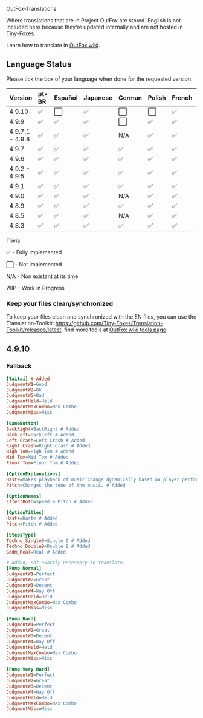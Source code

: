 OutFox-Translations

Where translations that are in Project OutFox are stored. English is not included here because they're updated internally and are not hosted in Tiny-Foxes.

Learn how to translate in [OutFox wiki](https://outfox.wiki/#/translation).
## Language Status

Please tick the box of your language when done for the requested version.

Version | pt-BR | Español | Japanese | German | Polish | French | Italian | Hebrew | Slovak | Czech | Simplified Chinese
:------------ | :------------- | :------------- | :------------- | :------------- | :------------- | :------------- | :------------- | :------------- | :------------- | :------------- | :-------------
4.9.10 | ✅ | ⬜️ | ✅ | ⬜️ | ⬜️ | ✅ | ⬜️ | ⬜️ | ⬜️ | ⬜️ | ⬜️
4.9.9 | ✅ | ✅ | ✅ | ⬜️ | ✅ | ✅ | ⬜️ | ⬜️ | ⬜️ | ⬜️ | ✅
4.9.7.1 - 4.9.8 | ✅ | ✅ | ✅ | N/A | ✅ | ✅ | N/A | ✅ | N/A  | N/A | ✅
4.9.7 | ✅ | ✅ | ✅ | ✅ | ✅ | ✅ | WIP | ✅ | WIP  | WIP | N/A
4.9.6 | ✅ | ✅ | ✅ | ✅ | ✅ | ✅ | N/A | ✅ | N/A | N/A | N/A
4.9.2 - 4.9.5 | ✅ | ✅ | ✅ | ✅ | ✅ | ✅ | N/A | ✅ | N/A | N/A | N/A
4.9.1 | ✅ | ✅ | ✅ | ✅| ✅| ✅| N/A | ✅ | N/A | N/A | N/A
4.9.0 | ✅ | ✅ | ✅ | N/A| ✅| ✅| N/A | N/A | N/A | N/A | N/A
4.8.9 | ✅ | ✅ | ✅ | ✅| ✅| ✅| N/A | N/A | N/A | N/A | N/A
4.8.5 | ✅ | ✅ | ✅ | N/A| ✅| ✅| N/A | N/A | N/A | N/A | N/A
4.8.3 | ✅ | ✅ | ✅ | ✅| ✅| ✅| N/A | N/A | N/A | N/A | N/A

Trivia: 

✅ - Fully implemented

⬜️ - Not implemented

N/A - Non existant at its time

WIP - Work in Progress
<!--- This is a comment that won't appear in the read me, here are the emojis that you can add to tell if your language is done or not. Done: ✅ Not Done: ⬜️ Non applicable: N/A Work in Progress: WIP--->

### Keep your files clean/synchronized 

To keep your files clean and synchronized with the EN files, you can use the Translation-Toolkit: https://github.com/Tiny-Foxes/Translation-Toolkit/releases/latest, find more tools at [OutFox wiki tools page](https://outfox.wiki/#/translation?id=tools-and-practices)

## 4.9.10

### Fallback
```ini
[Taitai] # Added
JudgmentW1=Good
JudgmentW2=Ok
JudgmentW5=Bad
JudgmentHeld=Held
JudgmentMaxCombo=Max Combo
JudgmentMiss=Miss

[GameButton]
BackRight=BackRight # Added
BackLeft=BackLeft # Added
Left Crash=Left Crash # Added
Right Crash=Right Crash # Added
High Tom=High Tom # Added
Mid Tom=Mid Tom # Added
Floor Tom=Floor Tom # Added

[OptionExplanations]
Haste=Makes playback of music change dynamically based on player performance. # Added
Pitch=Changes the tone of the music. # Added

[OptionNames]
EffectBoth=Speed & Pitch # Added

[OptionTitles]
Haste=Haste # Added
Pitch=Pitch # Added

[StepsType]
Techno_Single9=Single 9 # Added
Techno_Double9=Double 9 # Added
Gddm_Real=Real # Added

# Added, not exactly necessary to translate.
[Pump Normal]
JudgmentW1=Perfect
JudgmentW2=Great
JudgmentW3=Decent
JudgmentW4=Way Off
JudgmentHeld=Held
JudgmentMaxCombo=Max Combo
JudgmentMiss=Miss

[Pump Hard]
JudgmentW1=Perfect
JudgmentW2=Great
JudgmentW3=Decent
JudgmentW4=Way Off
JudgmentHeld=Held
JudgmentMaxCombo=Max Combo
JudgmentMiss=Miss

[Pump Very Hard]
JudgmentW1=Perfect
JudgmentW2=Great
JudgmentW3=Decent
JudgmentW4=Way Off
JudgmentHeld=Held
JudgmentMaxCombo=Max Combo
JudgmentMiss=Miss
```
